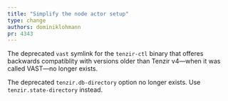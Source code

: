 ```yaml
---
title: "Simplify the node actor setup"
type: change
authors: dominiklohmann
pr: 4343
---
```


The deprecated `vast` symlink for the `tenzir-ctl` binary that offeres backwards
compatiblity with versions older than Tenzir v4—when it was called VAST—no
longer exists.

The deprecated `tenzir.db-directory` option no longer exists. Use
`tenzir.state-directory` instead.
